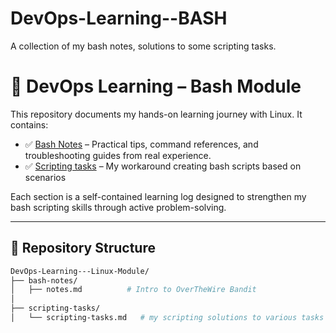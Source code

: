 # DevOps-Learning--BASH
A collection of my bash notes, solutions to some scripting tasks.


# 🧪 DevOps Learning – Bash Module

This repository documents my hands-on learning journey with Linux. It contains:
- ✅ [Bash Notes]() – Practical tips, command references, and troubleshooting guides from real experience.
- ✅ [Scripting tasks]() – My workaround creating bash scripts based on scenarios


Each section is a self-contained learning log designed to strengthen my bash scripting  skills through active problem-solving.

---

## 📂 Repository Structure

```bash
DevOps-Learning---Linux-Module/
├── bash-notes/
│   ├── notes.md          # Intro to OverTheWire Bandit
│       
├── scripting-tasks/
│   └── scripting-tasks.md   # my scripting solutions to various tasks


